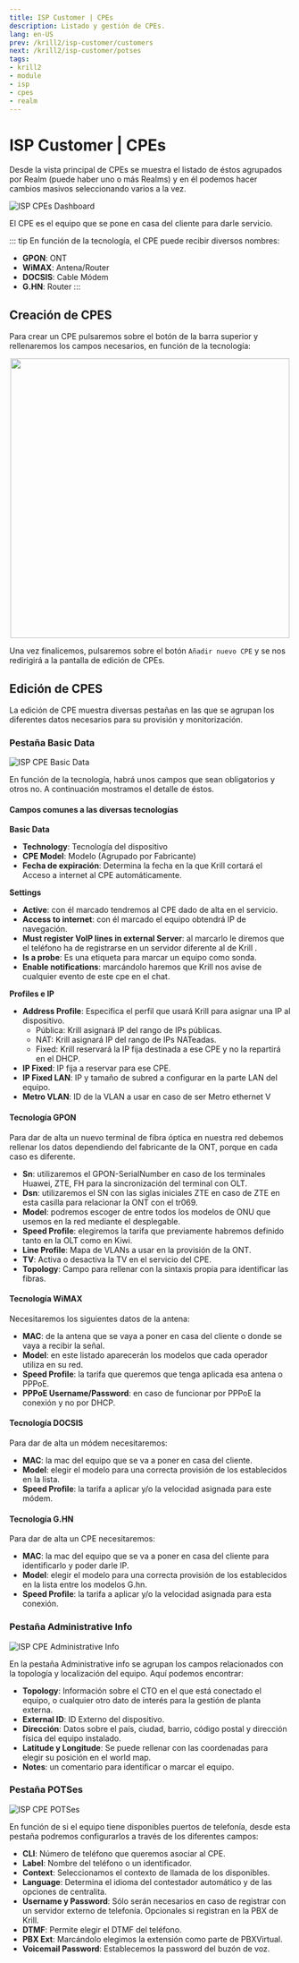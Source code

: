 ```yaml
---
title: ISP Customer | CPEs
description: Listado y gestión de CPEs.
lang: en-US
prev: /krill2/isp-customer/customers
next: /krill2/isp-customer/potses
tags:
- krill2
- module
- isp
- cpes
- realm
---
```

# ISP Customer | CPEs

Desde la vista principal de CPEs se muestra el listado de éstos agrupados por Realm (puede haber uno o más Realms) y en él podemos hacer cambios masivos seleccionando varios a la vez.

![ISP CPEs Dashboard](@images/krill2/isp-customer/0201.png)

El CPE es el equipo que se pone en casa del cliente para darle servicio.

::: tip
En función de la tecnología, el CPE puede recibir diversos nombres:

- **GPON**: ONT
- **WiMAX**: Antena/Router
- **DOCSIS**: Cable Módem
- **G.HN**: Router
:::

## Creación de CPES

Para crear un CPE pulsaremos sobre el botón de la barra superior y rellenaremos los campos necesarios, en función de la tecnología:

<p align="center"><img src="@images/krill2/isp-customer/0205.png" max-width=30% width=500;></p>

Una vez finalicemos, pulsaremos sobre el botón `Añadir nuevo CPE` y se nos redirigirá a la pantalla de edición de CPEs.

## Edición de CPES

La edición de CPE muestra diversas pestañas en las que se agrupan los diferentes datos necesarios para su provisión y monitorización.

### Pestaña Basic Data

![ISP CPE Basic Data](@images/krill2/isp-customer/0202.png)

En función de la tecnología, habrá unos campos que sean obligatorios y otros no. A continuación mostramos el detalle de éstos.

#### Campos comunes a las diversas tecnologías

**Basic Data**

- **Technology**: Tecnología del dispositivo
- **CPE Model**: Modelo (Agrupado por Fabricante)
- **Fecha de expiración**: Determina la fecha en la que Krill cortará el Acceso a internet al CPE automáticamente.

**Settings**

- **Active**: con él marcado tendremos al CPE dado de alta en el servicio.
- **Access to internet**: con él marcado el equipo obtendrá IP de navegación.
- **Must register VoIP lines in external Server**: al marcarlo le diremos que el teléfono ha de registrarse en un servidor diferente al de Krill .
- **Is a probe**: Es una etiqueta para marcar un equipo como sonda.
- **Enable notifications**: marcándolo haremos que Krill nos avise de cualquier evento de este cpe en el chat.

**Profiles e IP**

- **Address Profile**: Especifica el perfil que usará Krill para asignar una IP al dispositivo.
    * Pública: Krill asignará IP del rango de IPs públicas.
    * NAT: Krill asignará IP del rango de IPs NATeadas.
    * Fixed: Krill reservará la IP fija destinada a ese CPE y no la repartirá en el DHCP.
- **IP Fixed**: IP fija a reservar para ese CPE.
- **IP Fixed LAN**: IP y tamaño de subred a configurar en la parte LAN del equipo.
- **Metro VLAN**: ID de la VLAN a usar en caso de ser Metro ethernet V

#### Tecnología GPON

Para dar de alta un nuevo terminal de fibra óptica en nuestra red debemos rellenar los datos dependiendo  del  fabricante  de  la  ONT,  porque  en  cada  caso  es  diferente.

- **Sn**: utilizaremos el GPON-SerialNumber en caso de los terminales Huawei, ZTE, FH para la sincronización del terminal con OLT.
- **Dsn**: utilizaremos el SN con las siglas iniciales ZTE en caso de ZTE en esta casilla para relacionar la ONT con el tr069.
- **Model**: podremos escoger de entre todos los modelos de ONU que usemos en la red mediante el desplegable.
- **Speed Profile**: elegiremos la tarifa que previamente habremos definido tanto en la OLT como en Kiwi.
- **Line Profile**: Mapa de VLANs a usar en la provisión de la ONT.
- **TV**: Activa o desactiva la TV en el servicio del CPE.
- **Topology**: Campo para rellenar con la sintaxis propia para identificar las fibras.


#### Tecnología WiMAX

Necesitaremos los siguientes datos de la antena:

- **MAC**: de la antena que se vaya a poner en casa del cliente o donde se vaya a recibir la señal.
- **Model**: en este listado aparecerán los modelos que cada operador utiliza en su red.
- **Speed Profile**: la tarifa que queremos que tenga aplicada esa antena o PPPoE.
- **PPPoE Username/Password**: en caso de funcionar por PPPoE la conexión y no por DHCP.

#### Tecnología DOCSIS

Para dar de alta un módem necesitaremos:

- **MAC**: la mac del equipo que se va a poner en casa del cliente.
- **Model**: elegir el modelo para una correcta provisión de los establecidos en la lista.
- **Speed Profile**: la tarifa a aplicar y/o la velocidad asignada para este módem.

#### Tecnología G.HN

Para dar de alta un CPE necesitaremos:

- **MAC**: la mac del equipo que se va a poner en casa del cliente para identificarlo y poder darle IP.
- **Model**: elegir el modelo para una correcta provisión de los establecidos en la lista entre los modelos G.hn.
- **Speed Profile**: la tarifa a aplicar y/o la velocidad asignada para esta conexión.

### Pestaña Administrative Info

![ISP CPE Administrative Info](@images/krill2/isp-customer/0203.png)

En la pestaña Administrative info se agrupan los campos relacionados con la topología y localización del equipo. Aquí podemos encontrar:

- **Topology**: Información sobre el CTO en el que está conectado el equipo, o cualquier otro dato de interés para la gestión de planta externa.
- **External ID**: ID Externo del dispositivo.
- **Dirección**: Datos sobre el país, ciudad, barrio, código postal y dirección física del equipo instalado.
- **Latitude y Longitude**: Se puede rellenar con las coordenadas para elegir su posición en el world map.
- **Notes**: un comentario para identificar o marcar el equipo.

### Pestaña POTSes

![ISP CPE POTSes](@images/krill2/isp-customer/0204.png)

En función de si el equipo tiene disponibles puertos de telefonía, desde esta pestaña podremos configurarlos a través de los diferentes campos:

- **CLI**: Número de teléfono que queremos asociar al CPE.
- **Label**: Nombre del teléfono o un identificador.
- **Context**: Seleccionamos el contexto de llamada de los disponibles.
- **Language**: Determina el idioma del contestador automático y de las opciones de centralita.
- **Username y Password**: Sólo serán necesarios en caso de registrar con un servidor externo de telefonía. Opcionales si registran en la PBX de Krill.
- **DTMF**: Permite elegir el DTMF del teléfono.
- **PBX Ext**: Marcándolo elegimos la extensión como parte de PBXVirtual.
- **Voicemail Password**: Establecemos la password del buzón de voz.
